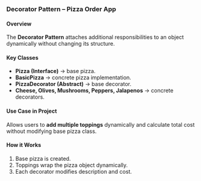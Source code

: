 ###   Decorator Pattern – Pizza Order App

####  Overview
The **Decorator Pattern** attaches additional responsibilities to an object dynamically without changing its structure.

####  Key Classes
- **Pizza (Interface)** → base pizza.  
- **BasicPizza** → concrete pizza implementation.  
- **PizzaDecorator (Abstract)** → base decorator.  
- **Cheese, Olives, Mushrooms, Peppers, Jalapenos** → concrete decorators.  

####  Use Case in Project
Allows users to **add multiple toppings** dynamically and calculate total cost without modifying base pizza class.

####  How it Works
1. Base pizza is created.  
2. Toppings wrap the pizza object dynamically.  
3. Each decorator modifies description and cost.  
